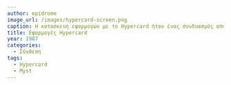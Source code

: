 ```yaml
---
author: epidrome
image_url: /images/hypercard-screen.png
caption: Η κατασκευή εφαρμογών με το Hypercard ήταν ένας συνδυασμός από διαφάνειες σε γραμμική ροή, που συνδυαζόταν με συνδέσεις ανάμεσα στα επιμέρους αντικείμενα των διαφανειών. Με αυτόν τον τρόπο οι χρήστες έφτιαξαν πολλές διαφορετικές εφαρμογές, από παρουσιάσεις, μέχρι εγκυκλοπαίδειες και βιντεοπαιχνίδια. 
title: Εφαρμογές Hypercard
year: 1987
categories:
  - Σύνθεση 
tags:
  - Hypercard
  - Myst
---
```

